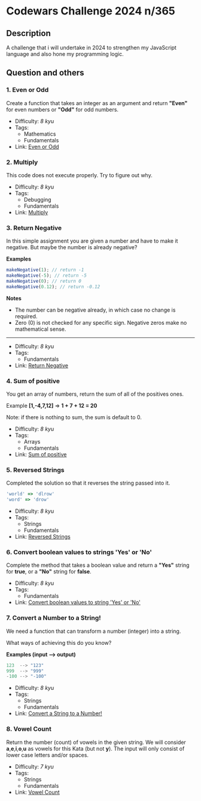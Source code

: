 # Codewars Challenge 2024 n/365

## Description

A challenge that i will undertake in 2024 to strengthen my JavaScript language and also hone my programming logic.

## Question and others

### 1. Even or Odd

Create a function that takes an integer as an argument and return **"Even"** for even numbers or **"Odd"** for odd numbers.

- Difficulty: _8 kyu_
- Tags:
  - Mathematics
  - Fundamentals
- Link: [Even or Odd](https://www.codewars.com/kata/53da3dbb4a5168369a0000fe)

### 2. Multiply

This code does not execute properly. Try to figure out why.

- Difficulty: _8 kyu_
- Tags:
  - Debugging
  - Fundamentals
- Link: [Multiply](https://www.codewars.com/kata/50654ddff44f800200000004)

### 3. Return Negative

In this simple assignment you are given a number and have to make it negative. But maybe the number is already negative?

**Examples**

```javascript
makeNegative(1); // return -1
makeNegative(-5); // return -5
makeNegative(0); // return 0
makeNegative(0.12); // return -0.12
```

**Notes**

- The number can be negative already, in which case no change is required.
- Zero (0) is not checked for any specific sign. Negative zeros make no mathematical sense.

---

- Difficulty: _8 kyu_
- Tags:
  - Fundamentals
- Link: [Return Negative](https://www.codewars.com/kata/55685cd7ad70877c23000102)

### 4. Sum of positive

You get an array of numbers, return the sum of all of the positives ones.

Example **[1,-4,7,12]** => **1 + 7 + 12 = 20**

Note: if there is nothing to sum, the sum is default to 0.

- Difficulty: _8 kyu_
- Tags:
  - Arrays
  - Fundamentals
- Link: [Sum of positive](https://www.codewars.com/kata/5715eaedb436cf5606000381)

### 5. Reversed Strings

Completed the solution so that it reverses the string passed into it.

```javascript
'world' => 'dlrow'
'word' => 'drow'
```

- Difficulty: _8 kyu_
- Tags:
  - Strings
  - Fundamentals
- Link: [Reversed Strings](https://www.codewars.com/kata/5168bb5dfe9a00b126000018)

### 6. Convert boolean values to strings 'Yes' or 'No'

Complete the method that takes a boolean value and return a **"Yes"** string for **true**, or a **"No"** string for **false**.

- Difficulty: _8 kyu_
- Tags:
  - Fundamentals
- Link: [Convert boolean values to string 'Yes' or 'No'](https://www.codewars.com/kata/53369039d7ab3ac506000467)

### 7. Convert a Number to a String!

We need a function that can transform a number (integer) into a string.

What ways of achieving this do you know?

**Examples (input --> output)**

```javascript
123  --> "123"
999  --> "999"
-100 --> "-100"
```

- Difficulty: _8 kyu_
- Tags:
  - Strings
  - Fundamentals
- Link: [Convert a String to a Number!](https://www.codewars.com/kata/5265326f5fda8eb1160004c8)

### 8. Vowel Count

Return the number (count) of vowels in the given string.
We will consider **a**,**e**,**i**,**o**,**u** as vowels for this Kata (but not **y**).
The input will only consist of lower case letters and/or spaces.

- Difficulty: _7 kyu_
- Tags:
  - Strings
  - Fundamentals
- Link: [Vowel Count](https://www.codewars.com/kata/54ff3102c1bad923760001f3)
